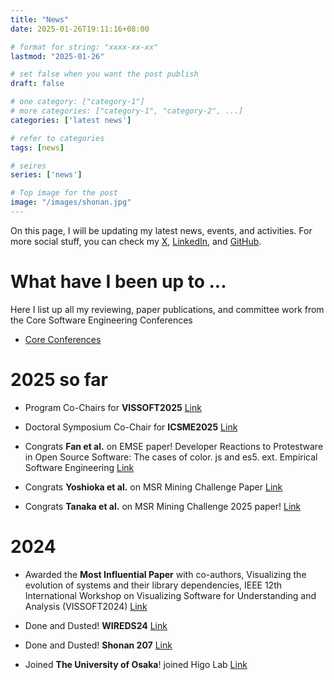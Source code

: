 ```yaml
---
title: "News"
date: 2025-01-26T19:11:16+08:00

# format for string: "xxxx-xx-xx"
lastmod: "2025-01-26"

# set false when you want the post publish
draft: false

# one category: ["category-1"] 
# more categories: ["category-1", "category-2", ...]
categories: ['latest news']

# refer to categories
tags: [news]

# seires
series: ['news']

# Top image for the post
image: "/images/shonan.jpg"
---
```


<!--more-->

On this page, I will be updating my latest news, events, and activities.
For more social stuff, you can check my [X](https://x.com/Augaiko), [LinkedIn](https://www.linkedin.com/in/raula-gaikovina-kula-70b75545/), and [GitHub](https://github.com/raux).

# What have I been up to ...

Here I list up all my reviewing, paper publications, and committee work from the Core Software Engineering Conferences

- [Core Conferences](https://conf.researchr.org/profile/raulakula)

# 2025 so far

- Program Co-Chairs for **VISSOFT2025** [Link](https://vissoft.io/2025/)

- Doctoral Symposium Co-Chair for **ICSME2025** [Link](https://conf.researchr.org/track/icsme-2025/icsme-2025-doctoral-symposium)

- Congrats **Fan et al.** on EMSE paper! Developer Reactions to Protestware in Open Source Software: The cases of color. js and es5. ext. Empirical Software Engineering [Link](https://link.springer.com/article/10.1007/s10664-024-10599-6)

- Congrats **Yoshioka et al.** on MSR Mining Challenge Paper [Link](https://2025.msrconf.org/track/msr-2025-mining-challenge)

- Congrats **Tanaka et al.** on MSR Mining Challenge 2025 paper! [Link](https://2025.msrconf.org/track/msr-2025-mining-challenge)


# 2024 

- Awarded the **Most Influential Paper** with co-authors, Visualizing the evolution of systems and their library dependencies, IEEE 12th International Workshop on Visualizing Software for Understanding and Analysis (VISSOFT2024) [Link](https://sel.ist.osaka-u.ac.jp/topics/award_VISSOFT2024_raula/index.html.en) 

- Done and Dusted!  **WIREDS24** [Link](https://wireds2024.github.io/)

- Done and Dusted! **Shonan 207** [Link](https://shonan.nii.ac.jp/seminars/207/)

- Joined **The University of Osaka**! joined Higo Lab [Link](https://sel.ist.osaka-u.ac.jp/)